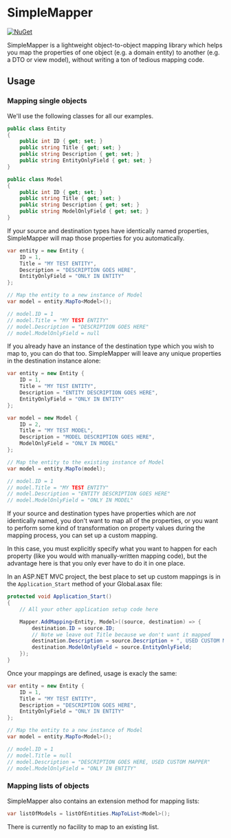 # SimpleMapper

[![NuGet](https://img.shields.io/nuget/v/MAB.SimpleMapper.svg)](https://www.nuget.org/packages/MAB.SimpleMapper/)

SimpleMapper is a lightweight object-to-object mapping library which helps you map the properties of one object (e.g. a domain entity) to another (e.g. a DTO or view model), without writing a ton of tedious mapping code.

## Usage

### Mapping single objects

We'll use the following classes for all our examples.
```csharp
public class Entity
{
    public int ID { get; set; }
    public string Title { get; set; }
    public string Description { get; set; }	
    public string EntityOnlyField { get; set; }
}

public class Model
{
    public int ID { get; set; }
    public string Title { get; set; }
    public string Description { get; set; }
    public string ModelOnlyField { get; set; }
}
```
If your source and destination types have identically named properties, SimpleMapper will map those properties for you automatically. 
```csharp
var entity = new Entity {
    ID = 1,
    Title = "MY TEST ENTITY",
    Description = "DESCRIPTION GOES HERE",
    EntityOnlyField = "ONLY IN ENTITY"
};

// Map the entity to a new instance of Model
var model = entity.MapTo<Model>();

// model.ID = 1
// model.Title = "MY TEST ENTITY"
// model.Description = "DESCRIPTION GOES HERE"
// model.ModelOnlyField = null
```
If you already have an instance of the destination type which you wish to map to, you can do that too. SimpleMapper will leave any unique properties in the destination instance alone:
```csharp
var entity = new Entity {
    ID = 1,
    Title = "MY TEST ENTITY",
    Description = "ENTITY DESCRIPTION GOES HERE",
    EntityOnlyField = "ONLY IN ENTITY"
};

var model = new Model {
    ID = 2,
    Title = "MY TEST MODEL",
    Description = "MODEL DESCRIPTION GOES HERE",
    ModelOnlyField = "ONLY IN MODEL"
};

// Map the entity to the existing instance of Model
var model = entity.MapTo(model);

// model.ID = 1
// model.Title = "MY TEST ENTITY"
// model.Description = "ENTITY DESCRIPTION GOES HERE"
// model.ModelOnlyField = "ONLY IN MODEL"
```
If your source and destination types have properties which are _not_ identically named, you don't want to map all of the properties, or you want to perform some kind of transformation on property values during the mapping process, you can set up a custom mapping. 

In this case, you must explicitly specify what you want to happen for each property (like you would with manually-written mapping code), but the advantage here is that you only ever have to do it in one place.

In an ASP.NET MVC project, the best place to set up custom mappings is in the `Application_Start` method of your Global.asax file:
```csharp
protected void Application_Start()
{
    // All your other application setup code here

    Mapper.AddMapping<Entity, Model>((source, destination) => {
        destination.ID = source.ID;
        // Note we leave out Title because we don't want it mapped
        destination.Description = source.Description + ", USED CUSTOM MAPPER";
        destination.ModelOnlyField = source.EntityOnlyField;
    });
}
```
Once your mappings are defined, usage is exacly the same:
```csharp
var entity = new Entity {
    ID = 1,
    Title = "MY TEST ENTITY",
    Description = "DESCRIPTION GOES HERE",
    EntityOnlyField = "ONLY IN ENTITY"
};

// Map the entity to a new instance of Model
var model = entity.MapTo<Model>();

// model.ID = 1
// model.Title = null
// model.Description = "DESCRIPTION GOES HERE, USED CUSTOM MAPPER"
// model.ModelOnlyField = "ONLY IN ENTITY"
```
### Mapping lists of objects

SimpleMapper also contains an extension method for mapping lists:
```csharp
var listOfModels = listOfEntities.MapToList<Model>();
```
There is currently no facility to map to an existing list.
